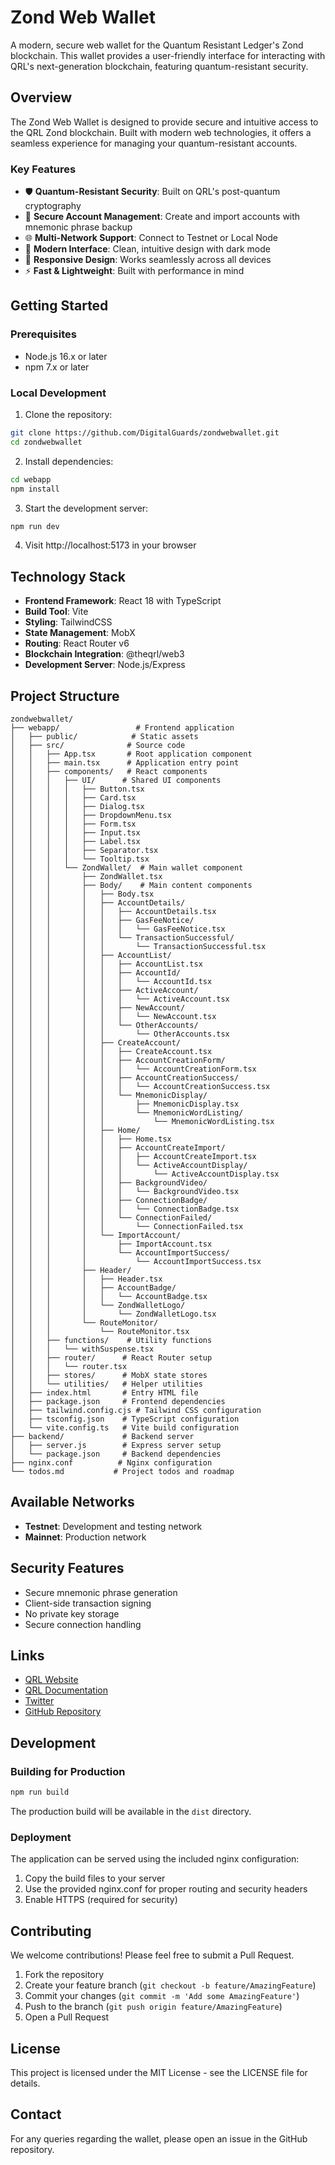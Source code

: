 # Zond Web Wallet

A modern, secure web wallet for the Quantum Resistant Ledger's Zond blockchain. This wallet provides a user-friendly interface for interacting with QRL's next-generation blockchain, featuring quantum-resistant security.

## Overview

The Zond Web Wallet is designed to provide secure and intuitive access to the QRL Zond blockchain. Built with modern web technologies, it offers a seamless experience for managing your quantum-resistant accounts.

### Key Features

- 🛡️ **Quantum-Resistant Security**: Built on QRL's post-quantum cryptography
- 🔐 **Secure Account Management**: Create and import accounts with mnemonic phrase backup
- 🌐 **Multi-Network Support**: Connect to Testnet or Local Node
- 🎨 **Modern Interface**: Clean, intuitive design with dark mode
- 📱 **Responsive Design**: Works seamlessly across all devices
- ⚡ **Fast & Lightweight**: Built with performance in mind

## Getting Started

### Prerequisites

- Node.js 16.x or later
- npm 7.x or later

### Local Development

1. Clone the repository:
```bash
git clone https://github.com/DigitalGuards/zondwebwallet.git
cd zondwebwallet
```

2. Install dependencies:
```bash
cd webapp
npm install
```

3. Start the development server:
```bash
npm run dev
```

4. Visit http://localhost:5173 in your browser

## Technology Stack

- **Frontend Framework**: React 18 with TypeScript
- **Build Tool**: Vite
- **Styling**: TailwindCSS
- **State Management**: MobX
- **Routing**: React Router v6
- **Blockchain Integration**: @theqrl/web3
- **Development Server**: Node.js/Express

## Project Structure

```
zondwebwallet/
├── webapp/                 # Frontend application
│   ├── public/            # Static assets
│   ├── src/              # Source code
│   │   ├── App.tsx       # Root application component
│   │   ├── main.tsx      # Application entry point
│   │   ├── components/   # React components
│   │   │   ├── UI/      # Shared UI components
│   │   │   │   ├── Button.tsx
│   │   │   │   ├── Card.tsx
│   │   │   │   ├── Dialog.tsx
│   │   │   │   ├── DropdownMenu.tsx
│   │   │   │   ├── Form.tsx
│   │   │   │   ├── Input.tsx
│   │   │   │   ├── Label.tsx
│   │   │   │   ├── Separator.tsx
│   │   │   │   └── Tooltip.tsx
│   │   │   └── ZondWallet/  # Main wallet component
│   │   │       ├── ZondWallet.tsx
│   │   │       ├── Body/    # Main content components
│   │   │       │   ├── Body.tsx
│   │   │       │   ├── AccountDetails/
│   │   │       │   │   ├── AccountDetails.tsx
│   │   │       │   │   ├── GasFeeNotice/
│   │   │       │   │   │   └── GasFeeNotice.tsx
│   │   │       │   │   └── TransactionSuccessful/
│   │   │       │   │       └── TransactionSuccessful.tsx
│   │   │       │   ├── AccountList/
│   │   │       │   │   ├── AccountList.tsx
│   │   │       │   │   ├── AccountId/
│   │   │       │   │   │   └── AccountId.tsx
│   │   │       │   │   ├── ActiveAccount/
│   │   │       │   │   │   └── ActiveAccount.tsx
│   │   │       │   │   ├── NewAccount/
│   │   │       │   │   │   └── NewAccount.tsx
│   │   │       │   │   └── OtherAccounts/
│   │   │       │   │       └── OtherAccounts.tsx
│   │   │       │   ├── CreateAccount/
│   │   │       │   │   ├── CreateAccount.tsx
│   │   │       │   │   ├── AccountCreationForm/
│   │   │       │   │   │   └── AccountCreationForm.tsx
│   │   │       │   │   ├── AccountCreationSuccess/
│   │   │       │   │   │   └── AccountCreationSuccess.tsx
│   │   │       │   │   └── MnemonicDisplay/
│   │   │       │   │       ├── MnemonicDisplay.tsx
│   │   │       │   │       └── MnemonicWordListing/
│   │   │       │   │           └── MnemonicWordListing.tsx
│   │   │       │   ├── Home/
│   │   │       │   │   ├── Home.tsx
│   │   │       │   │   ├── AccountCreateImport/
│   │   │       │   │   │   ├── AccountCreateImport.tsx
│   │   │       │   │   │   └── ActiveAccountDisplay/
│   │   │       │   │   │       └── ActiveAccountDisplay.tsx
│   │   │       │   │   ├── BackgroundVideo/
│   │   │       │   │   │   └── BackgroundVideo.tsx
│   │   │       │   │   ├── ConnectionBadge/
│   │   │       │   │   │   └── ConnectionBadge.tsx
│   │   │       │   │   └── ConnectionFailed/
│   │   │       │   │       └── ConnectionFailed.tsx
│   │   │       │   └── ImportAccount/
│   │   │       │       ├── ImportAccount.tsx
│   │   │       │       └── AccountImportSuccess/
│   │   │       │           └── AccountImportSuccess.tsx
│   │   │       ├── Header/
│   │   │       │   ├── Header.tsx
│   │   │       │   ├── AccountBadge/
│   │   │       │   │   └── AccountBadge.tsx
│   │   │       │   └── ZondWalletLogo/
│   │   │       │       └── ZondWalletLogo.tsx
│   │   │       └── RouteMonitor/
│   │   │           └── RouteMonitor.tsx
│   │   ├── functions/    # Utility functions
│   │   │   └── withSuspense.tsx
│   │   ├── router/      # React Router setup
│   │   │   └── router.tsx
│   │   ├── stores/      # MobX state stores
│   │   └── utilities/   # Helper utilities
│   ├── index.html       # Entry HTML file
│   ├── package.json     # Frontend dependencies
│   ├── tailwind.config.cjs # Tailwind CSS configuration
│   ├── tsconfig.json    # TypeScript configuration
│   └── vite.config.ts   # Vite build configuration
├── backend/             # Backend server
│   ├── server.js        # Express server setup
│   └── package.json     # Backend dependencies
├── nginx.conf          # Nginx configuration
└── todos.md           # Project todos and roadmap
```

## Available Networks

- **Testnet**: Development and testing network
- **Mainnet**: Production network

## Security Features

- Secure mnemonic phrase generation
- Client-side transaction signing
- No private key storage
- Secure connection handling

## Links

- [QRL Website](https://www.theqrl.org/)
- [QRL Documentation](https://docs.theqrl.org/)
- [Twitter](https://x.com/DigitalGuards)
- [GitHub Repository](https://github.com/DigitalGuards/zondwebwallet/)

## Development

### Building for Production

```bash
npm run build
```

The production build will be available in the `dist` directory.

### Deployment

The application can be served using the included nginx configuration:

1. Copy the build files to your server
2. Use the provided nginx.conf for proper routing and security headers
3. Enable HTTPS (required for security)

## Contributing

We welcome contributions! Please feel free to submit a Pull Request.

1. Fork the repository
2. Create your feature branch (`git checkout -b feature/AmazingFeature`)
3. Commit your changes (`git commit -m 'Add some AmazingFeature'`)
4. Push to the branch (`git push origin feature/AmazingFeature`)
5. Open a Pull Request

## License

This project is licensed under the MIT License - see the LICENSE file for details.

## Contact

For any queries regarding the wallet, please open an issue in the GitHub repository.
